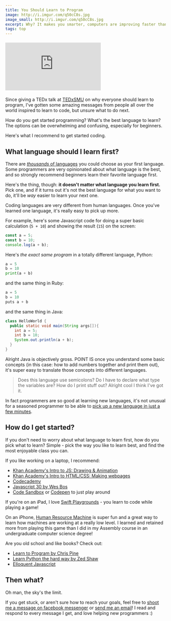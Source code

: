 ```yaml
---
title: You Should Learn to Program
image: http://i.imgur.com/q50cC8s.jpg
image_small: http://i.imgur.com/q50cC8s.jpg
excerpt: Why? It makes you smarter, computers are improving faster than you are, and - if you're like me - you want to maximize your laziness.
tags: top
---
```


<div class="embed-responsive embed-responsive-16by9" style="margin-top: 20px; margin-bottom: 20px;"><iframe class="embed-responsive-item" src="https://www.youtube.com/embed/xfBWk4nw440" frameborder="0" allow="autoplay; encrypted-media" allowfullscreen></iframe></div>

Since giving a TEDx talk at [TEDxSMU](http://www.tedxsmu.org/) on why everyone should learn to program, I've gotten some amazing messages from people all over the world inspired to learn to code, but unsure what to do next.

How do you get started programming? What's the best language to learn? The options can be overwhelming and confusing, especially for beginners.

Here's what I recommend to get started coding.

## What language should I learn first?

There are [_thousands_ of languages](https://en.wikipedia.org/wiki/List_of_programming_languages) you could choose as your first language. Some programmers are very opinionated about what language is the best, and so strongly recommend beginners learn their favorite language first.

<!-- If you can take a class that will teach you Java or C++ in person, you'll learn all the basics of coding just fine.  -->

Here's the thing, though: **it doesn't matter what language you learn first.** Pick one, and if it turns out it's not the best language for what you want to do, it'll be _way_ easier to learn your next one.

Coding languages are very different from human languages. Once you've learned one language, it's really easy to pick up more.

For example, here's some Javascript code for doing a super basic calculation (`5 + 10`) and showing the result (`15`) on the screen:

```js
const a = 5;
const b = 10;
console.log(a + b);
```

Here's _the exact same program_ in a totally different language, Python:

```python
a = 5
b = 10
print(a + b)
```

and the same thing in Ruby:

```python
a = 5
b = 10
puts a + b
```

and the same thing in Java:

```java
class HelloWorld {
  public static void main(String args[]){
    int a = 5;
    int b = 10;
    System.out.println(a + b);
  }
}
```

Alright Java is objectively gross. POINT IS once you understand some basic concepts (in this case: how to add numbers together and print them out), it's super easy to translate those concepts into different languages.

> Does this language use semicolons? Do I have to declare what type the variables are? How do I print stuff out? Alright cool I think I've got it.

In fact programmers are so good at learning new languages, it's not unusual for a seasoned programmer to be able to [pick up a new language in just a few minutes](https://learnxinyminutes.com/).

## How do I get started?

If you don't need to worry about what language to learn first, how do you pick what to learn? Simple - pick the way you like to learn best, and find the most enjoyable class you can.

If you like working on a laptop, I recommend:

- [Khan Academy's Intro to JS: Drawing & Animation](https://www.khanacademy.org/computing/computer-programming/programming)
- [Khan Academy's Intro to HTML/CSS: Making webpages](https://www.khanacademy.org/computing/computer-programming/html-css)
- [Codecademy](https://www.codecademy.com/)
- [Javascript 30 by Wes Bos](https://javascript30.com)
- [Code Sandbox](http://codesandbox.io) or [Codepen](http://codepen.io) to just play around

If you're on an iPad, I love [Swift Playgrounds](https://www.apple.com/swift/playgrounds/) - you learn to code while playing a game!

On an iPhone, [Human Resource Machine](https://itunes.apple.com/us/app/human-resource-machine/id1005098334) is super fun and a great way to learn how machines are working at a really low level. I learned and retained more from playing this game than I did in my Assembly course in an undergraduate computer science degree!

Are you old school and like books? Check out:

- [Learn to Program by Chris Pine](https://www.amazon.com/Learn-Program-Second-Facets-Ruby/dp/1934356360/ref=as_li_ss_tl?ie=UTF8&qid=1541024550&sr=8-1&keywords=learn+to+program+chris+pine&linkCode=sl1&tag=cgenco-20&linkId=920f1526f371bca45d1466fb275c3da4&language=en_US)
- [Learn Python the hard way by Zed Shaw](https://www.amazon.com/Learn-Python-Hard-Way-Introduction/dp/0134692888/ref=as_li_ss_tl?ie=UTF8&qid=1541024583&sr=8-2&keywords=learn+the+hard+way&linkCode=sl1&tag=cgenco-20&linkId=ff1ea55d6869e69eff53dee22c60c3af&language=en_US)
- [Elloquent Javascript](https://eloquentjavascript.net)

## Then what?

Oh man, the sky's the limit.

If you get stuck, or aren't sure how to reach your goals, feel free to [shoot me a message on facebook messenger](https://www.messenger.com/t/cgenco) or <a href="mailto:christian@gen.co" target="_blank">send me an email</a>! I read and respond to every message I get, and love helping new programmers :)

<!-- https://i.imgur.com/Z3n8OVc.jpg -->
<!-- https://i.imgur.com/xH4rGNL.jpg -->
